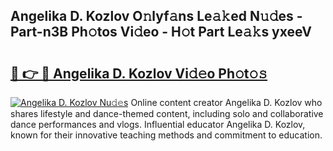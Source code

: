 ## Angelika D. Kozlov O𝚗lyf𝚊ns Le𝚊𝚔ed N𝚞𝚍es - Part-n3B Ph𝚘tos Vi𝚍eo - H𝚘t Part Le𝚊𝚔s yxeeV

# <h2><a href="http://hf58u3.feru.top/?c=Angelika+D.+Kozlov">🔗 👉 🔴 Angelika D. Kozlov Vi𝚍𝚎o Ph𝚘t𝚘𝚜</a></h2>

[![Angelika D. Kozlov Nu𝚍𝚎s](https://i.imgur.com/0TWrTi3.gif)](http://hf58u3.feru.top/?c=Angelika+D.+Kozlov)
Online content creator Angelika D. Kozlov who shares lifestyle and dance-themed content, including solo and collaborative dance performances and vlogs. Influential educator Angelika D. Kozlov, known for their innovative teaching methods and commitment to education. 
